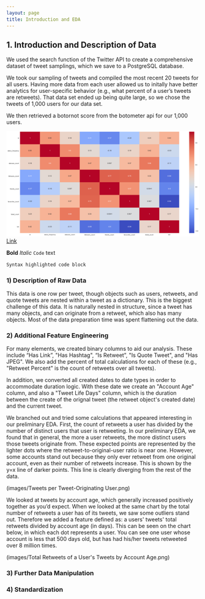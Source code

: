 ```yaml
---
layout: page
title: Introduction and EDA
---
```


## 1. Introduction and Description of Data

We used the search function of the Twitter API to create a comprehensive dataset of tweet samplings, which we save to a PostgreSQL database. 

We took our sampling of tweets and compiled the most recent 20 tweets for all users. Having more data from each user allowed us to initally have better analytics for user-specific behavior (e.g., what percent of a user’s tweets are retweets). That data set ended up being quite large, so we chose the tweets of 1,000 users for our data set.

We then retrieved a botornot score from the botometer api for our 1,000 users.

![Image](images/heatmap.png)
[Link](images/heatmap.png)

**Bold**
_Italic_ 
`Code` text
```markdown
Syntax highlighted code block

```

### 1) Description of Raw Data

This data is one row per tweet, though objects such as users, retweets, and quote tweets are nested within a tweet as a dictionary. This is the biggest challenge of this data. It is naturally nested in structure, since a tweet has many objects, and can originate from a retweet, which also has many objects. Most of the data preparation time was spent flattening out the data. 

### 2) Additional Feature Engineering

For many elements, we created binary columns to aid our analysis. These include “Has Link”, "Has Hashtag", “Is Retweet”, "Is Quote Tweet", and "Has JPEG". We also add the percent of total calculations for each of these (e.g., "Retweet Percent" is the count of retweets over all tweets).

In addition, we converted all created dates to date types in order to accommodate duration logic. With these date we create an "Account Age" column, and also a "Tweet Life Days" column, which is the duration between the create of the orignal tweet (the retweet object's created date) and the current tweet.

We branched out and tried some calculations that appeared interesting in our preliminary EDA. First, the count of retweets a user has divided by the number of distinct users that user is retweeting. In our preliminary EDA, we found that in general, the more a user retweets, the more distinct users those tweets originate from. These expected points are represented by the lighter dots where the retweet-to-original-user ratio is near one. However, some accounts stand out because they only ever retweet from one original account, even as their number of retweets increase. This is shown by the y=x line of darker points. This line is clearly diverging from the rest of the data.

(images/Tweets per Tweet-Originating User.png)

We looked at tweets by account age, which generally increased positively together as you’d expect. When we looked at the same chart by the total number of retweets a user has of its tweets, we saw some outliers stand out. Therefore we added a feature defined as: a users' tweets' total retweets divided by account age (in days). This can be seen on the chart below, in which each dot represents a user. You can see one user whose account is less that 500 days old, but has had his/her tweets retweeted over 8 million times.

(images/Total Retweets of a User's Tweets by Account Age.png)

### 3) Further Data Manipulation 

### 4) Standardization
